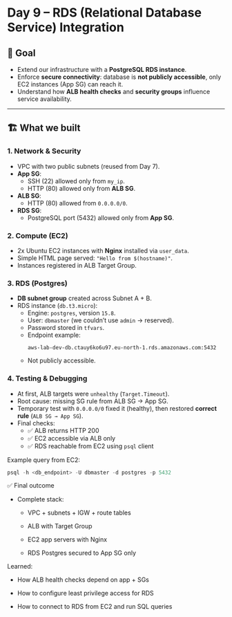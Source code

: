 # Day 9 – RDS (Relational Database Service) Integration

## 🎯 Goal
- Extend our infrastructure with a **PostgreSQL RDS instance**.
- Enforce **secure connectivity**: database is **not publicly accessible**, only EC2 instances (App SG) can reach it.
- Understand how **ALB health checks** and **security groups** influence service availability.

---

## 🏗️ What we built

### 1. Network & Security
- VPC with two public subnets (reused from Day 7).
- **App SG**:
  - SSH (22) allowed only from `my_ip`.
  - HTTP (80) allowed only from **ALB SG**.
- **ALB SG**:
  - HTTP (80) allowed from `0.0.0.0/0`.
- **RDS SG**:
  - PostgreSQL port (5432) allowed only from **App SG**.

### 2. Compute (EC2)
- 2x Ubuntu EC2 instances with **Nginx** installed via `user_data`.
- Simple HTML page served: `"Hello from $(hostname)"`.
- Instances registered in ALB Target Group.

### 3. RDS (Postgres)
- **DB subnet group** created across Subnet A + B.
- RDS instance (`db.t3.micro`):
  - Engine: `postgres`, version `15.8`.
  - User: `dbmaster` (we couldn’t use `admin` → reserved).
  - Password stored in `tfvars`.
  - Endpoint example:
    ```
    aws-lab-dev-db.ctauy6ko6u97.eu-north-1.rds.amazonaws.com:5432
    ```
  - Not publicly accessible.

### 4. Testing & Debugging
- At first, ALB targets were `unhealthy` (`Target.Timeout`).
- Root cause: missing SG rule from ALB SG → App SG.
- Temporary test with `0.0.0.0/0` fixed it (healthy), then restored **correct rule** (`ALB SG → App SG`).
- Final checks:
  - ✅ ALB returns HTTP 200
  - ✅ EC2 accessible via ALB only
  - ✅ RDS reachable from EC2 using `psql` client

Example query from EC2:
```sql
psql -h <db_endpoint> -U dbmaster -d postgres -p 5432
```
✅ Final outcome

- Complete stack:

    - VPC + subnets + IGW + route tables

    - ALB with Target Group

    - EC2 app servers with Nginx

    - RDS Postgres secured to App SG only

Learned:

- How ALB health checks depend on app + SGs

- How to configure least privilege access for RDS

- How to connect to RDS from EC2 and run SQL queries
